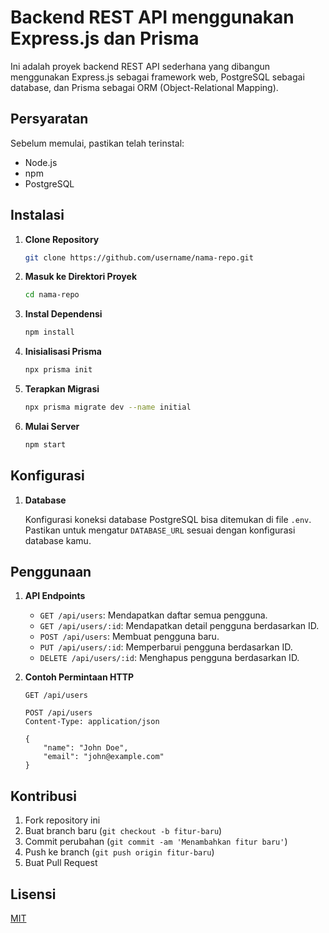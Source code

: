 # Backend REST API menggunakan Express.js dan Prisma

Ini adalah proyek backend REST API sederhana yang dibangun menggunakan Express.js sebagai framework web, PostgreSQL sebagai database, dan Prisma sebagai ORM (Object-Relational Mapping).

## Persyaratan

Sebelum memulai, pastikan telah terinstal:

- Node.js
- npm
- PostgreSQL

## Instalasi

1. **Clone Repository**

   ```bash
   git clone https://github.com/username/nama-repo.git
   ```

2. **Masuk ke Direktori Proyek**

   ```bash
   cd nama-repo
   ```

3. **Instal Dependensi**

   ```bash
   npm install
   ```

4. **Inisialisasi Prisma**

   ```bash
   npx prisma init
   ```

5. **Terapkan Migrasi**

   ```bash
   npx prisma migrate dev --name initial
   ```

6. **Mulai Server**

   ```bash
   npm start
   ```

## Konfigurasi

1. **Database**

   Konfigurasi koneksi database PostgreSQL bisa ditemukan di file `.env`. Pastikan untuk mengatur `DATABASE_URL` sesuai dengan konfigurasi database kamu.

## Penggunaan

1. **API Endpoints**

   - `GET /api/users`: Mendapatkan daftar semua pengguna.
   - `GET /api/users/:id`: Mendapatkan detail pengguna berdasarkan ID.
   - `POST /api/users`: Membuat pengguna baru.
   - `PUT /api/users/:id`: Memperbarui pengguna berdasarkan ID.
   - `DELETE /api/users/:id`: Menghapus pengguna berdasarkan ID.

2. **Contoh Permintaan HTTP**

   ```http
   GET /api/users
   ```

   ```http
   POST /api/users
   Content-Type: application/json

   {
       "name": "John Doe",
       "email": "john@example.com"
   }
   ```

## Kontribusi

1. Fork repository ini
2. Buat branch baru (`git checkout -b fitur-baru`)
3. Commit perubahan (`git commit -am 'Menambahkan fitur baru'`)
4. Push ke branch (`git push origin fitur-baru`)
5. Buat Pull Request

## Lisensi

[MIT](https://choosealicense.com/licenses/mit/)
